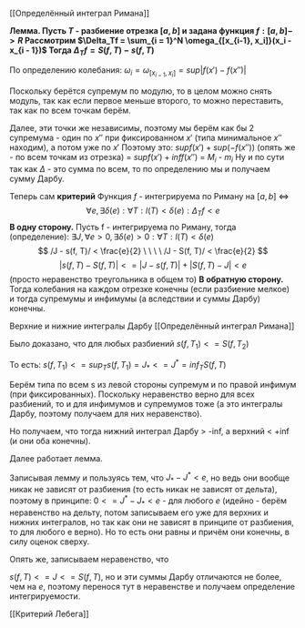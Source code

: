 [[Определённый интеграл Римана]]


**Лемма. 
Пусть $T$ - разбиение отрезка $[a, b]$ и задана функция $f : [a, b] -> R$
Рассмотрим $\Delta_Tf = \sum_{i = 1}^N \omega_{[x_{i-1}, x_i]}(x_i - x_{i - 1})$
Тогда $\Delta_Tf = S(f, T) - s(f, T)$**

По определению колебания:
$\omega_i = \omega_{[x_{i-1}, x_i]} = sup | f(x') - f(x'')|$

Поскольку берётся супремум по модулю, то в целом можно снять модуль, так как если первое меньше второго, то можно переставить, так как по всем точкам берём.

Далее, эти точки же независимы, поэтому мы берём как бы 2 супремума - один по $x''$ при фиксированном $x'$ (типа минимальное $x''$ находим), а потом уже по $x'$
Поэтому это: $sup f(x') + sup(-f(x''))$ (опять же - по всем точкам из отрезка) = $sup f(x') + inf f(x'')$ = $M_i$ - $m_i$
Ну и по сути так как $\Delta$ - это сумма по всем, то по определению мы и получаем сумму Дарбу.

Теперь сам **критерий**
Функция $f$ - интегрируема по Риману на $[a, b]$ <=>
$$
\forall e, \exists \delta(e) : \forall T : l(T) < \delta(e) : \Delta_Tf < e
$$
**В одну сторону.**
Пусть f - интегрируема по Риману, тогда (определение):
$\exists J, \forall e > 0, \exists \delta(e) > 0 : \forall T : l(T) < \delta(e)$
$$
/J - s(f, T)/ < \frac{e}{2} \ \ \ \
/J - S(f, T)/ < \frac{e}{2}
$$
$$
|s(f, T) - S(f, T)| <= |J - s(f, T)| + |S(f, T) - J| < e
$$
(просто неравенство треугольника в общем то)
**В обратную сторону.**
Тогда колебания на каждом отрезке конечны (если разбиение мелкое) и тогда супремумы и инфимумы (а вследствии и суммы Дарбу) конечны.

Верхние и нижние интегралы Дарбу [[Определённый интеграл Римана]]

Было доказано, что для любых разбиений $s(f, T_1) <= S(f, T_2)$

То есть: $s(f, T_1) <= sup_T s(f, T_1) = J_* <= J^* = inf_T S(f, T)$

Берём типа по всем s из левой стороны супремум и по правой инфимум (при фиксированных).
Поскольку неравенство верно для всех разбиений, то и для инфимумов и супремумов тоже (а это интегралы Дарбу, поэтому получаем для них неравенство).

Но получаем, что тогда нижний интеграл Дарбу > -inf, а верхний < +inf (и они оба конечны).

Далее работает лемма.

Записывая лемму и пользуясь тем, что $J_* - J^* < e$, но ведь они вообще никак не зависят от разбиения (то есть никак не зависят от дельта), поэтому в принципе:
$0 <= J^* - J_* < e$ - для любого $e$ 
(идейно - берём неравенство на дельту, потом записываем его уже для верхних и нижних интегралов, но так как они не зависят в принципе от разбиения, то для любого e верно).
Но то есть они равны и причём они конечны, в силу оценок сверху.

Опять же, записываем неравенство, что

$s(f, T) <= J <= S(f, T)$, но и эти суммы Дарбу отличаются не более, чем на $e$, поэтому перенося тут в неравенстве и получаем определение интегрируемости.

[[Критерий Лебега]]














